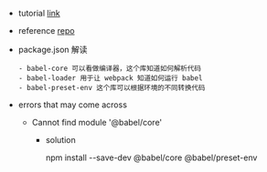 - tutorial [link](https://zhuanlan.zhihu.com/p/30701816)
- reference [repo](https://github.com/KieSun/webpack-demo)


- package.json 解读
  
      - babel-core 可以看做编译器，这个库知道如何解析代码
      - babel-loader 用于让 webpack 知道如何运行 babel
      - babel-preset-env 这个库可以根据环境的不同转换代码

- errors that may come across
    - Cannot find module '@babel/core'
           
       - solution
           
           
           npm install --save-dev @babel/core @babel/preset-env